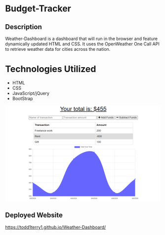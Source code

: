 # Budget-Tracker

## Description 
Weather-Dashboard is a dashboard that will run in the browser and feature dynamically updated HTML and CSS.
It uses the OpenWeather One Call API to retrieve weather data for cities across the nation.

# Technologies Utilized
* HTML
* CSS
* JavaScript/jQuery
* BootStrap


![Todd's weather dashboard](assets/images/pwa.png)

## Deployed Website
https://todd1terry1.github.io/Weather-Dashboard/
